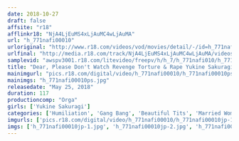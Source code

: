 ```yaml
---
date: 2018-10-27
draft: false
affsite: "r18"
afflinkr18: "NjA4LjEuMS4xLjAuMC4wLjAuMA"
url: "h_771nafi00010"
urloriginal: "http://www.r18.com/videos/vod/movies/detail/-/id=h_771nafi00010"
urlfinal: "http://media.r18.com/track/NjA4LjEuMS4xLjAuMC4wLjAuMA/videos/vod/movies/detail/-/id=h_771nafi00010"
samplevid: "awspv3001.r18.com/litevideo/freepv/h/h_7/h_771nafi010/h_771nafi010_dmb_w.mp4"
title: "Dear, Please Don't Watch Revenge Torture & Rape Yukine Sakuragi"
mainimgurl: "pics.r18.com/digital/video/h_771nafi00010/h_771nafi00010ps.jpg"
mainimgs: "h_771nafi00010ps.jpg"
releasedate: "May 25, 2018"
duration: 117
productioncomp: "Orga"
girls: ['Yukine Sakuragi']
categories: ['Humiliation', 'Gang Bang', 'Beautiful Tits', 'Married Woman', 'Slender', 'Reluctant', 'Featured Actress', 'Cheating Wife', 'Drama', 'Hi-Def']
imgurls: ['pics.r18.com/digital/video/h_771nafi00010/h_771nafi00010jp-1.jpg', 'pics.r18.com/digital/video/h_771nafi00010/h_771nafi00010jp-2.jpg', 'pics.r18.com/digital/video/h_771nafi00010/h_771nafi00010jp-3.jpg', 'pics.r18.com/digital/video/h_771nafi00010/h_771nafi00010jp-4.jpg', 'pics.r18.com/digital/video/h_771nafi00010/h_771nafi00010jp-5.jpg', 'pics.r18.com/digital/video/h_771nafi00010/h_771nafi00010jp-6.jpg', 'pics.r18.com/digital/video/h_771nafi00010/h_771nafi00010jp-7.jpg', 'pics.r18.com/digital/video/h_771nafi00010/h_771nafi00010jp-8.jpg', 'pics.r18.com/digital/video/h_771nafi00010/h_771nafi00010jp-9.jpg', 'pics.r18.com/digital/video/h_771nafi00010/h_771nafi00010jp-10.jpg', 'pics.r18.com/digital/video/h_771nafi00010/h_771nafi00010jp-11.jpg', 'pics.r18.com/digital/video/h_771nafi00010/h_771nafi00010jp-12.jpg', 'pics.r18.com/digital/video/h_771nafi00010/h_771nafi00010jp-13.jpg', 'pics.r18.com/digital/video/h_771nafi00010/h_771nafi00010jp-14.jpg', 'pics.r18.com/digital/video/h_771nafi00010/h_771nafi00010jp-15.jpg', 'pics.r18.com/digital/video/h_771nafi00010/h_771nafi00010jp-16.jpg', 'pics.r18.com/digital/video/h_771nafi00010/h_771nafi00010jp-17.jpg', 'pics.r18.com/digital/video/h_771nafi00010/h_771nafi00010jp-18.jpg', 'pics.r18.com/digital/video/h_771nafi00010/h_771nafi00010jp-19.jpg']
imgs: ['h_771nafi00010jp-1.jpg', 'h_771nafi00010jp-2.jpg', 'h_771nafi00010jp-3.jpg', 'h_771nafi00010jp-4.jpg', 'h_771nafi00010jp-5.jpg', 'h_771nafi00010jp-6.jpg', 'h_771nafi00010jp-7.jpg', 'h_771nafi00010jp-8.jpg', 'h_771nafi00010jp-9.jpg', 'h_771nafi00010jp-10.jpg', 'h_771nafi00010jp-11.jpg', 'h_771nafi00010jp-12.jpg', 'h_771nafi00010jp-13.jpg', 'h_771nafi00010jp-14.jpg', 'h_771nafi00010jp-15.jpg', 'h_771nafi00010jp-16.jpg', 'h_771nafi00010jp-17.jpg', 'h_771nafi00010jp-18.jpg', 'h_771nafi00010jp-19.jpg']
---
```

